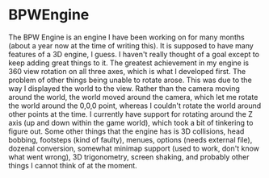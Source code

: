 # BPWEngine
The BPW Engine is an engine I have been working on for many months (about a year now at the time of writing this).
It is supposed to have many features of a 3D engine, I guess. I haven't really thought of a goal except to keep adding great things to it.
The greatest achievement in my engine is 360 view rotation on all three axes, which is what I developed first.
The problem of other things being unable to rotate arose. This was due to the way I displayed the world to the view.
Rather than the camera moving around the world, the world moved around the camera, which let me rotate the world around the 0,0,0 point, whereas I couldn't rotate the world around other points at the time.
I currently have support for rotating around the Z axis (up and down within the game world), which took a bit of tinkering to figure out.
Some other things that the engine has is 3D collisions, head bobbing, footsteps (kind of faulty), menues, options (needs external file), dozenal conversion, somewhat minimap support (used to work, don't know what went wrong), 3D trigonometry, screen shaking, and probably other things I cannot think of at the moment.
